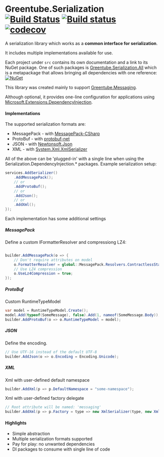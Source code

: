 # Greentube.Serialization [![Build Status](https://travis-ci.org/Greentube/serialization.svg?branch=master)](https://travis-ci.org/Greentube/serialization) [![Build status](https://ci.appveyor.com/api/projects/status/2ib0oivho3ftgws2/branch/master?svg=true)](https://ci.appveyor.com/project/Greentube/serialization) [![codecov](https://codecov.io/gh/Greentube/serialization/branch/master/graph/badge.svg)](https://codecov.io/gh/Greentube/serialization)

A serialization library which works as a **common interface for serialization**.

It includes multiple implementations available for use.

Each project under `src` contains its own documentation and a link to its NuGet package.
One of such packages is [Greentube.Serialization.All](https://github.com/Greentube/serialization/tree/master/src/Greentube.Serialization.All) which is a metapackage that allows bringing all dependencies with one reference: [![NuGet](https://img.shields.io/nuget/v/Greentube.Serialization.All.svg)](https://www.nuget.org/packages/Greentube.Serialization.All/)

This library was created mainly to support [Greentube.Messaging](https://github.com/Greentube/messaging).

Although optional, it provides one-line configuration for applications using [Microsoft.Extensions.DependencyInjection](https://github.com/aspnet/DependencyInjection).

#### Implementations
The supported serialization formats are:

* MessagePack - with [MessagePack-CSharp](https://github.com/neuecc/MessagePack-CSharp)
* ProtoBuf - with [protobuf-net](https://github.com/mgravell/protobuf-net)
* JSON - with [Newtonsoft.Json](https://github.com/JamesNK/Newtonsoft.Json)
* XML - with [System.Xml.XmlSerializer](https://github.com/dotnet/corefx/tree/master/src/System.Xml.XmlSerializer)

All of the above can be 'plugged-in' with a single line when using the Serialization.DependencyInjection.* packages.
Example serialization setup:

```csharp
services.AddSerializer()
    .AddMessagePack();
    // or
    .AddProtoBuf();
    // or
    .AddJson();
    // or
    .AddXml();
});
```

Each implementation has some additional settings

##### MessagePack

Define a custom IFormatterResolver and compressiong LZ4:

```csharp

builder.AddMessagePack(o => {
    // Don't require attributes on model
    o.FormatterResolver = global::MessagePack.Resolvers.ContractlessStandardResolver.Instance;
    // Use LZ4 compression
    o.UseLz4Compression = true;
});
```

##### ProtoBuf

Custom RuntimeTypeModel
```csharp
var model = RuntimeTypeModel.Create();
model.Add(typeof(SomeMessage), false).Add(1, nameof(SomeMessage.Body));
builder.AddProtoBuf(o => o.RuntimeTypeModel = model);
```

##### JSON

Define the encoding.

```csharp
// Use UTF-16 instead of the default UTF-8
builder.AddJson(o => o.Encoding = Encoding.Unicode);
```

##### XML

Xml with user-defined default namespace
```csharp
builder.AddXml(p => p.DefaultNamespace = "some-namespace");
```
Xml with user-defined factory delegate
```csharp 
// Root attribute will be named: 'messaging'
builder.AddXml(p => p.Factory = type => new XmlSerializer(type, new XmlRootAttribute("messaging")));
```

#### Highlights

* Simple abstraction
* Multiple serialization formats supported
* Pay for play: no unwanted dependencies
* DI packages to consume with single line of code
